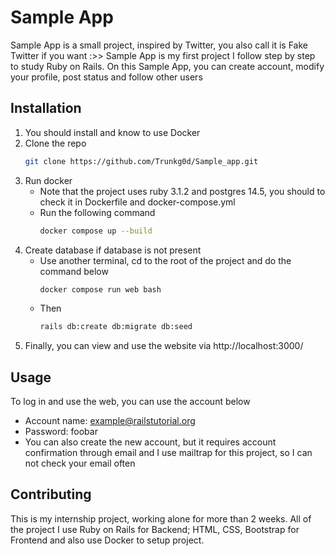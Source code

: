 # Sample App

Sample App is a small project, inspired by Twitter, you also call it is Fake Twitter if you want :>>
Sample App is my first project I follow step by step to study Ruby on Rails.
On this Sample App, you can create account, modify your profile, post status and follow other users

## Installation

1. You should install and know to use Docker
2. Clone the repo
    ```sh
    git clone https://github.com/Trunkg0d/Sample_app.git
    ```
3. Run docker
    - Note that the project uses ruby 3.1.2 and postgres 14.5, you should to check it in Dockerfile and docker-compose.yml
    - Run the following command
        ```sh
        docker compose up --build
        ```
4. Create database if database is not present
    - Use another terminal, cd to the root of the project and do the command below
        ```sh
        docker compose run web bash
        ```
    - Then
        ```sh
        rails db:create db:migrate db:seed
        ```
5. Finally, you can view and use the website via http://localhost:3000/
## Usage
To log in and use the web, you can use the account below
- Account name: example@railstutorial.org
- Password: foobar
- You can also create the new account, but it requires account confirmation through email and I use mailtrap for this project, so I can not check your email often
## Contributing

This is my internship project, working alone for more than 2 weeks. All of the project I use Ruby on Rails for Backend; HTML, CSS, Bootstrap for Frontend and also use Docker to setup project.
